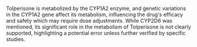 Tolperisone is metabolized by the CYP1A2 enzyme, and genetic variations in the CYP1A2 gene affect its metabolism, influencing the drug's efficacy and safety which may require dose adjustments. While CYP2D6 was mentioned, its significant role in the metabolism of Tolperisone is not clearly supported, highlighting a potential error unless further verified by specific studies.